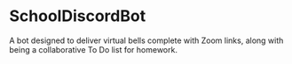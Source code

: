 # SchoolDiscordBot

A bot designed to deliver virtual bells complete with Zoom links, along with being a collaborative To Do list for homework.
